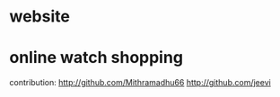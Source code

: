 # website
# online watch shopping
contribution:
http://github.com/Mithramadhu66
http://github.com/jeevi
